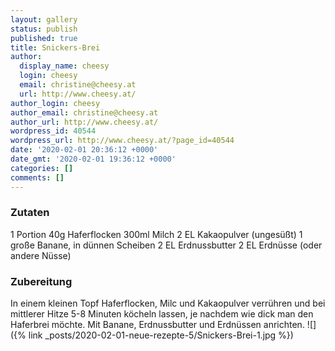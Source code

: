 ```yaml
---
layout: gallery
status: publish
published: true
title: Snickers-Brei
author:
  display_name: cheesy
  login: cheesy
  email: christine@cheesy.at
  url: http://www.cheesy.at/
author_login: cheesy
author_email: christine@cheesy.at
author_url: http://www.cheesy.at/
wordpress_id: 40544
wordpress_url: http://www.cheesy.at/?page_id=40544
date: '2020-02-01 20:36:12 +0000'
date_gmt: '2020-02-01 19:36:12 +0000'
categories: []
comments: []
---
```

### Zutaten
1 Portion
40g Haferflocken
300ml Milch
2 EL Kakaopulver (ungesüßt)
1 große Banane, in dünnen Scheiben
2 EL Erdnussbutter
2 EL Erdnüsse (oder andere Nüsse)
### Zubereitung
In einem kleinen Topf Haferflocken, Milc und Kakaopulver verrühren und bei mittlerer Hitze 5-8 Minuten köcheln lassen, je nachdem wie dick man den Haferbrei möchte.
Mit Banane, Erdnussbutter und Erdnüssen anrichten.
![]({% link _posts/2020-02-01-neue-rezepte-5/Snickers-Brei-1.jpg %})
